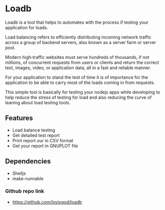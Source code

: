# Loadb

Loadb is a tool that helps to automates with the process if testing your application for loads.

Load balancing refers to efficiently distributing incoming network traffic across a group of backend servers, also known as a server farm or server pool.

Modern high‑traffic websites must serve hundreds of thousands, if not millions, of concurrent requests from users or clients and return the correct text, images, video, or application data, all in a fast and reliable manner.

For your application to stand the test of time it is of importance for the application to be able to carry most of the loads coming in from requests. 

This simple tool is basically for testing your nodejs apps while developing to help reduce the stress of testing for load and also reducing the curve of leaning about load testing tools. 

## Features
- Load balance testing
- Get detailed test report
- Print report our in CSV format
- Get your report in GNUPLOT file 

## Dependencies 
- Shelljs
- make-runnable

### Github repo link
- https://github.com/lovisgod/loadb